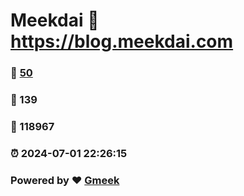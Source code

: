 # Meekdai :link: https://blog.meekdai.com 
### :page_facing_up: [50](https://blog.meekdai.com/tag.html) 
### :speech_balloon: 139 
### :hibiscus: 118967 
### :alarm_clock: 2024-07-01 22:26:15 
### Powered by :heart: [Gmeek](https://github.com/Meekdai/Gmeek)
